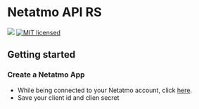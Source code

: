 # Netatmo API RS

[![](https://img.shields.io/crates/v/netatmo-api-rs.svg)](https://crates.io/crates/netatmo-api-rs) [![MIT licensed](https://img.shields.io/badge/license-MIT-blue.svg?label=License)](./LICENSE)

## Getting started

### Create a Netatmo App
* While being connected to your Netatmo account, click [here](https://dev.netatmo.com/apps/).
* Save your client id and clien secret